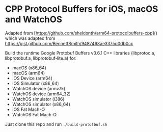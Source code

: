 # CPP Protocol Buffers for iOS, macOS and WatchOS

Adapted from [https://github.com/sheldonth/arm64-protocolbuffers-cpp]() which was adapted from [https://gist.github.com/BennettSmith/9487468ae3375d0db0cc
]()

Build the runtime Google Protobuf Buffers v3.6.1 C++ libraries (libprotoc.a, libprotobuf.a, libprotobuf-lite.a) for:

* macOS (x86_64)
* macOS (arm64)
* iOS Device (arm64) 
* iOS Simulator (x86_64)
* WatchOS device (armv7k)
* WatchOS device (arm64_32)
* WatchOS simulator (i386)
* WatchOS simulator (x86_64)
* iOS Fat Mach-O
* WatchOS Fat Mach-O

Just clone this repo and run `./build-protofbuf.sh`

<!--`universal$ otool -vf ./libprotobuf.a

Fat headers
fat_magic FAT_MAGIC
nfat_arch 5

architecture i386
    cputype CPU_TYPE_I386
    cpusubtype CPU_SUBTYPE_I386_ALL
    capabilities 0x0
    offset 108
    size 3649264
    align 2^2 (4)
    
architecture arm64_32
    cputype CPU_TYPE_ARM64_32
    cpusubtype CPU_SUBTYPE_ARM64_V8
    capabilities 0x0
    offset 3649372
    size 10286304
    align 2^2 (4)
    
architecture armv7k
    cputype CPU_TYPE_ARM
    cpusubtype CPU_SUBTYPE_ARM_V7K
    capabilities 0x0
    offset 13935676
    size 9941128
    align 2^2 (4)
    
architecture x86_64
    cputype CPU_TYPE_X86_64
    cpusubtype CPU_SUBTYPE_X86_64_ALL
    capabilities 0x0
    offset 23876808
    size 4018064
    align 2^3 (8)
    
architecture arm64
    cputype CPU_TYPE_ARM64
    cpusubtype CPU_SUBTYPE_ARM64_ALL
    capabilities 0x0
    offset 27894872
    size 10477928
    align 2^3 (8)
    
Archive : ./libprotobuf.a`-->


